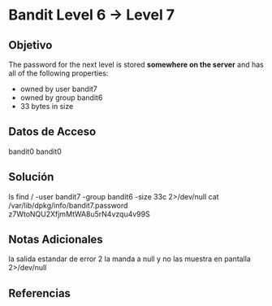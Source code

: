 # Bandit Level 6 → Level 7

## Objetivo
The password for the next level is stored **somewhere on the server** and has all of the following properties:

-   owned by user bandit7
-   owned by group bandit6
-   33 bytes in size

## Datos de Acceso
bandit0
bandit0

## Solución  
ls
find / -user bandit7 -group  bandit6 -size 33c 2>/dev/null
cat /var/lib/dpkg/info/bandit7.password
z7WtoNQU2XfjmMtWA8u5rN4vzqu4v99S

## Notas Adicionales
la salida estandar de error 2 la manda a null y no las muestra en pantalla 2>/dev/null

## Referencias